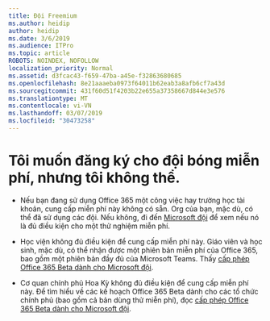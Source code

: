 ```yaml
---
title: Đội Freemium
ms.author: heidip
author: heidip
ms.date: 3/6/2019
ms.audience: ITPro
ms.topic: article
ROBOTS: NOINDEX, NOFOLLOW
localization_priority: Normal
ms.assetid: d3fcac43-f659-47ba-a45e-f32863680685
ms.openlocfilehash: 8e21aaaeba0973f64011b62eab3a8afb6cf7a43d
ms.sourcegitcommit: 431f60d51f4203b22e655a37358667d844e3e576
ms.translationtype: MT
ms.contentlocale: vi-VN
ms.lasthandoff: 03/07/2019
ms.locfileid: "30473258"
---
```

# <a name="id-like-to-sign-up-for-teams-free-but-i-cant"></a>Tôi muốn đăng ký cho đội bóng miễn phí, nhưng tôi không thể.

- Nếu bạn đang sử dụng Office 365 một công việc hay trường học tài khoản, cung cấp miễn phí này không có sẵn. Org của bạn, mặc dù, có thể đã sử dụng các đội. Nếu không, đi đến [Microsoft đội](https://products.office.com/en-us/microsoft-teams/group-chat-software) để xem nếu nó là đủ điều kiện cho một thử nghiệm miễn phí.

- Học viện không đủ điều kiện để cung cấp miễn phí này. Giáo viên và học sinh, mặc dù, có thể nhận được một phiên bản miễn phí của Office 365, bao gồm một phiên bản đầy đủ của Microsoft Teams. Thấy [cấp phép Office 365 Beta dành cho Microsoft đội](https://docs.microsoft.com/microsoftteams/office-365-licensing).

- Cơ quan chính phủ Hoa Kỳ không đủ điều kiện để cung cấp miễn phí này. Để tìm hiểu về các kế hoạch Office 365 Beta dành cho các tổ chức chính phủ (bao gồm cả bản dùng thử miễn phí), đọc [cấp phép Office 365 Beta dành cho Microsoft đội](https://docs.microsoft.com/microsoftteams/office-365-licensing).


